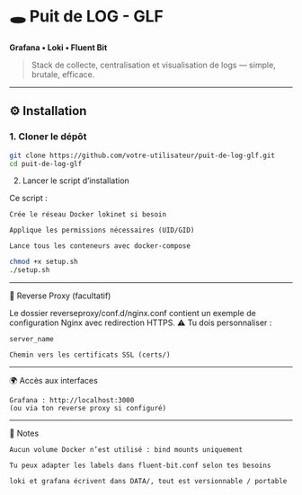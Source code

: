 # 🕳️ Puit de LOG - GLF  
**Grafana • Loki • Fluent Bit**

> Stack de collecte, centralisation et visualisation de logs — simple, brutale, efficace.

---

## ⚙️ Installation

### 1. Cloner le dépôt

```bash
git clone https://github.com/votre-utilisateur/puit-de-log-glf.git
cd puit-de-log-glf
```
2. Lancer le script d’installation

Ce script :

    Crée le réseau Docker lokinet si besoin

    Applique les permissions nécessaires (UID/GID)

    Lance tous les conteneurs avec docker-compose

```bash
chmod +x setup.sh
./setup.sh
```

---

🔐 Reverse Proxy (facultatif)

Le dossier reverseproxy/conf.d/nginx.conf contient un exemple de configuration Nginx avec redirection HTTPS.
⚠️ Tu dois personnaliser :

    server_name

    Chemin vers les certificats SSL (certs/)

---

🌍 Accès aux interfaces

    Grafana : http://localhost:3000
    (ou via ton reverse proxy si configuré)

---

🧾 Notes

    Aucun volume Docker n’est utilisé : bind mounts uniquement

    Tu peux adapter les labels dans fluent-bit.conf selon tes besoins

    loki et grafana écrivent dans DATA/, tout est versionnable / portable
